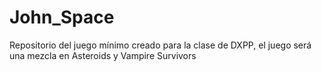 # John_Space
Repositorio del juego mínimo creado para la clase de DXPP, el juego será una mezcla en Asteroids y Vampire Survivors
